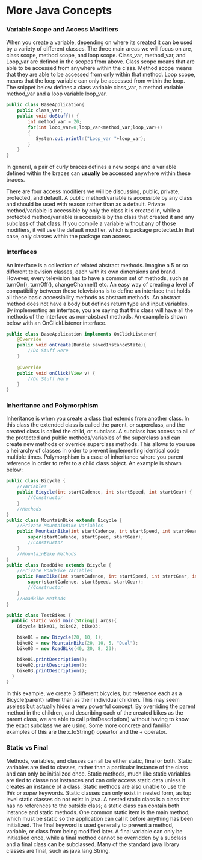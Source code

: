 # More Java Concepts

### Variable Scope and Access Modifiers

When you create a variable, depending on where its created it can be used by a variety of different classes. The three main areas we will focus on are, class scope, method scope, and loop scope. Class\_var, method\_var, and Loop\_var are defined in the scopes from above. Class scope means that are able to be accessed from anywhere within the class. Method scope means that they are able to be accessed from only within that method. Loop scope, means that the loop variable can only be accessed from within the loop. The snippet below defines a class variable class\_var, a method variable method\_var and a loop variable loop\_var.

``` Java
public class BaseApplication{
    public class_var;
    public void doStuff() {
        int method_var = 20;
        for(int loop_var=0;loop_var<method_var;loop_var++)
        {
           Systen.out.println("Loop_var "+loop_var);
        }
    }
}
```
In general, a pair of curly braces defines a new scope and a variable defined within the braces can **usually** be accessed anywhere within these braces.

There are four access modifiers we will be discussing, public, private, protected, and default. A public method/variable is accessible by any class and should be used with reason rather than as a default. Private method/variable is accessible by only the class it is created in, while a protected method/variable is accessible by the class that created it and any subclass of that class. If you compile a variable without any of those modifiers, it will use the default modifier, which is package protected.In that case, only classes within the package can access. 

### Interfaces
An Interface is a collection of related abstract methods. Imagine a 5 or so different television classes, each with its own dimensions and brand. However, every television has to have a common set of methods, such as turnOn(), turnOff(), changeChannel() etc. An easy way of creating a level of compatibility between these televisions is to define an interface that holds all these basic accessibility methods as abstract methods. An abstract method does not have a body but defines return type and input variables. By implementing an interface, you are saying that this class will have all the methods of the interface as non-abstract methods. An example is shown below with an OnClickListener interface.
``` Java
public class BaseApplication implements OnClickListener{
    @Override
    public void onCreate(Bundle savedInstanceState){
        //Do Stuff Here
    }
    
    @Override
	public void onClick(View v) { 
	    //Do Stuff Here
	}
}
```

### Inheritance and Polymorphism
Inheritance is when you create a class that extends from another class. In this class the extended class is called the parent, or superclass, and the created class is called the child, or subclass. A subclass has access to all of the protected and public methods/variables of the superclass and can create new methods or override superclass methods. This allows to you use a heirarchy of classes in order to prevent implementing identical code multiple times. Polymorphism is a case of inheritance where you parent reference in order to refer to a child class object. An example is shown below:

```Java
public class Bicycle {
    //Variables
    public Bicycle(int startCadence, int startSpeed, int startGear) {
        //Constructor
    }
    //Methods
}
public class MountainBike extends Bicycle {
    //Private MountainBike Variables
    public MountainBike(int startCadence, int startSpeed, int startGear, String suspensionType){
        super(startCadence, startSpeed, startGear);
        //Constructor
    }
    //MountainBike Methods
}
public class RoadBike extends Bicycle {
    //Private RoadBike Variables
    public RoadBike(int startCadence, int startSpeed, int startGear, int newTireWidth){
        super(startCadence, startSpeed, startGear);
        //Constructor
    }
    //RoadBike Methods
}

public class TestBikes {
  public static void main(String[] args){
    Bicycle bike01, bike02, bike03;

    bike01 = new Bicycle(20, 10, 1);
    bike02 = new MountainBike(20, 10, 5, "Dual");
    bike03 = new RoadBike(40, 20, 8, 23);

    bike01.printDescription();
    bike02.printDescription();
    bike03.printDescription();
  }
}
```

In this example, we create 3 different bicycles, but reference each as a Bicycle(parent) rather than as their individual children. This may seem useless but actually hides a very powerful concept. By overriding the parent method in the children, and describing each of the created bikes as the parent class, we are able to call printDescription() without having to know the exact subclass we are using. Some more concrete and familiar examples of this are the x.toString() opeartor and the + operator.

### Static vs Final
Methods, variables, and classes can all be either static, final or both. Static variables are tied to classes, rather than a particular instance of the class and can only be initialized once. Static methods, much like static variables are tied to classe not instances and can only access static data unless it creates an instance of a class. Static methods are also unable to use the *this* or *super* keywords. Static classes can only exist in nested form, as top level static classes do not exist in java. A nested static class is a class that has no references to the outside class; a static class can contain both instance and static methods. One common static item is the main method, which must be static so the application can call it before anything has been initialized. The final keyword is used generally to prevent a method, variable, or class from being modified later. A final variable can only be initiazlied once, while a final method cannot be overridden by a subclass and a final class can be subclassed. Many of the standard java library classes are final, such as java.lang.String.



